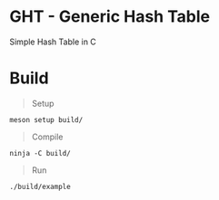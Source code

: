 # GHT - Generic Hash Table
Simple Hash Table in C

# Build
> Setup
```
meson setup build/
```
> Compile
```
ninja -C build/
```
> Run
```
./build/example
```
